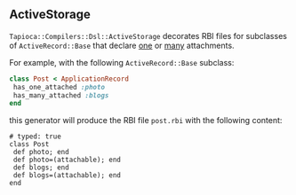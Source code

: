 ## ActiveStorage

`Tapioca::Compilers::Dsl::ActiveStorage` decorates RBI files for subclasses of
`ActiveRecord::Base` that declare [one](https://edgeguides.rubyonrails.org/active_storage_overview.html#has-one-attached)
or [many](https://edgeguides.rubyonrails.org/active_storage_overview.html#has-many-attached) attachments.

For example, with the following `ActiveRecord::Base` subclass:

~~~rb
class Post < ApplicationRecord
 has_one_attached :photo
 has_many_attached :blogs
end
~~~

this generator will produce the RBI file `post.rbi` with the following content:

~~~rbi
# typed: true
class Post
 def photo; end
 def photo=(attachable); end
 def blogs; end
 def blogs=(attachable); end
end
~~~
